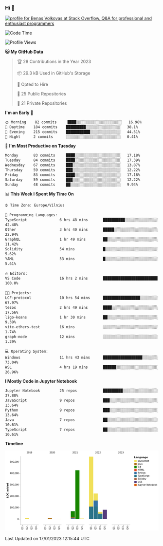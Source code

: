 ### Hi 👋
<a href="https://stackoverflow.com/users/14954249/benas-volkovas"><img src="https://stackoverflow.com/users/flair/14954249.png?theme=dark" width="208" height="58" alt="profile for Benas Volkovas at Stack Overflow, Q&amp;A for professional and enthusiast programmers" title="profile for Benas Volkovas at Stack Overflow, Q&amp;A for professional and enthusiast programmers"></a>

<!--START_SECTION:waka-->
![Code Time](http://img.shields.io/badge/Code%20Time-1%2C212%20hrs%201%20min-blue)

![Profile Views](http://img.shields.io/badge/Profile%20Views-0-blue)

**🐱 My GitHub Data** 

> 🏆 28 Contributions in the Year 2023
 > 
> 📦 29.3 kB Used in GitHub's Storage 
 > 
> 💼 Opted to Hire
 > 
> 📜 25 Public Repositories 
 > 
> 🔑 21 Private Repositories  
 > 
**I'm an Early 🐤** 

```text
🌞 Morning    82 commits     ████░░░░░░░░░░░░░░░░░░░░░   16.98% 
🌆 Daytime    184 commits    █████████░░░░░░░░░░░░░░░░   38.1% 
🌃 Evening    215 commits    ███████████░░░░░░░░░░░░░░   44.51% 
🌙 Night      2 commits      ░░░░░░░░░░░░░░░░░░░░░░░░░   0.41%

```
📅 **I'm Most Productive on Tuesday** 

```text
Monday       83 commits     ████░░░░░░░░░░░░░░░░░░░░░   17.18% 
Tuesday      84 commits     ████░░░░░░░░░░░░░░░░░░░░░   17.39% 
Wednesday    67 commits     ███░░░░░░░░░░░░░░░░░░░░░░   13.87% 
Thursday     59 commits     ███░░░░░░░░░░░░░░░░░░░░░░   12.22% 
Friday       83 commits     ████░░░░░░░░░░░░░░░░░░░░░   17.18% 
Saturday     59 commits     ███░░░░░░░░░░░░░░░░░░░░░░   12.22% 
Sunday       48 commits     ██░░░░░░░░░░░░░░░░░░░░░░░   9.94%

```


📊 **This Week I Spent My Time On** 

```text
⌚︎ Time Zone: Europe/Vilnius

💬 Programming Languages: 
TypeScript               6 hrs 48 mins       ██████████░░░░░░░░░░░░░░░   42.48% 
Other                    3 hrs 40 mins       █████░░░░░░░░░░░░░░░░░░░░   22.94% 
GraphQL                  1 hr 49 mins        ██░░░░░░░░░░░░░░░░░░░░░░░   11.42% 
Solidity                 54 mins             █░░░░░░░░░░░░░░░░░░░░░░░░   5.62% 
YAML                     53 mins             █░░░░░░░░░░░░░░░░░░░░░░░░   5.61%

🔥 Editors: 
VS Code                  16 hrs 2 mins       █████████████████████████   100.0%

🐱‍💻 Projects: 
LCF-protocol             10 hrs 54 mins      █████████████████░░░░░░░░   67.97% 
tezos                    2 hrs 49 mins       ████░░░░░░░░░░░░░░░░░░░░░   17.56% 
ligo-koans               1 hr 30 mins        ██░░░░░░░░░░░░░░░░░░░░░░░   9.39% 
vite-ethers-test         16 mins             ░░░░░░░░░░░░░░░░░░░░░░░░░   1.74% 
graph-node               12 mins             ░░░░░░░░░░░░░░░░░░░░░░░░░   1.29%

💻 Operating System: 
Windows                  11 hrs 43 mins      ██████████████████░░░░░░░   73.04% 
WSL                      4 hrs 19 mins       ██████░░░░░░░░░░░░░░░░░░░   26.96%

```

**I Mostly Code in Jupyter Notebook** 

```text
Jupyter Notebook         25 repos            █████████░░░░░░░░░░░░░░░░   37.88% 
JavaScript               9 repos             ███░░░░░░░░░░░░░░░░░░░░░░   13.64% 
Python                   9 repos             ███░░░░░░░░░░░░░░░░░░░░░░   13.64% 
Java                     7 repos             ██░░░░░░░░░░░░░░░░░░░░░░░   10.61% 
TypeScript               7 repos             ██░░░░░░░░░░░░░░░░░░░░░░░   10.61%

```


**Timeline**

![Chart not found](https://raw.githubusercontent.com/BenasVolkovas/BenasVolkovas/main/charts/bar_graph.png) 


 Last Updated on 17/01/2023 12:15:44 UTC
<!--END_SECTION:waka-->
